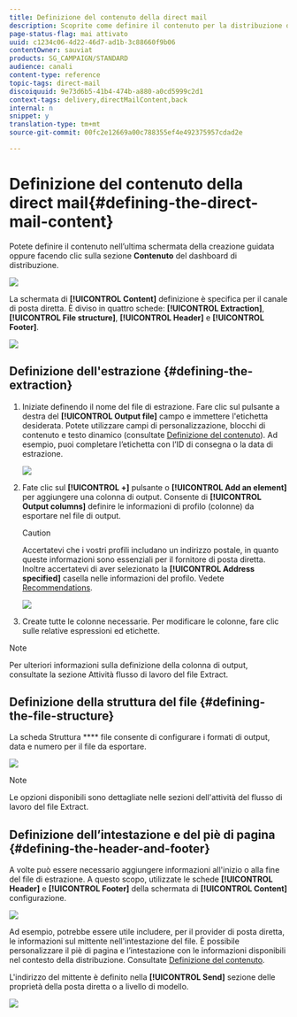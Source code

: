 ```yaml
---
title: Definizione del contenuto della direct mail
description: Scoprite come definire il contenuto per la distribuzione diretta della posta.
page-status-flag: mai attivato
uuid: c1234c06-4d22-46d7-ad1b-3c88660f9b06
contentOwner: sauviat
products: SG_CAMPAIGN/STANDARD
audience: canali
content-type: reference
topic-tags: direct-mail
discoiquuid: 9e73d6b5-41b4-474b-a880-a0cd5999c2d1
context-tags: delivery,directMailContent,back
internal: n
snippet: y
translation-type: tm+mt
source-git-commit: 00fc2e12669a00c788355ef4e492375957cdad2e

---
```



# Definizione del contenuto della direct mail{#defining-the-direct-mail-content}

Potete definire il contenuto nell’ultima schermata della creazione guidata oppure facendo clic sulla sezione **Contenuto** del dashboard di distribuzione.

![](assets/direct_mail_6.png)

La schermata di **[!UICONTROL Content]** definizione è specifica per il canale di posta diretta. È diviso in quattro schede: **[!UICONTROL Extraction]**, **[!UICONTROL File structure]**, **[!UICONTROL Header]** e **[!UICONTROL Footer]**.

![](assets/direct_mail_11.png)

## Definizione dell'estrazione {#defining-the-extraction}

1. Iniziate definendo il nome del file di estrazione. Fare clic sul pulsante a destra del **[!UICONTROL Output file]** campo e immettere l'etichetta desiderata. Potete utilizzare campi di personalizzazione, blocchi di contenuto e testo dinamico (consultate [Definizione del contenuto](../../designing/using/personalization.md#example-email-personalization)). Ad esempio, puoi completare l’etichetta con l’ID di consegna o la data di estrazione.

   ![](assets/direct_mail_12.png)

1. Fate clic sul **[!UICONTROL +]** pulsante o **[!UICONTROL Add an element]** per aggiungere una colonna di output. Consente di **[!UICONTROL Output columns]** definire le informazioni di profilo (colonne) da esportare nel file di output.

   >[!CAUTION]
   >
   >Accertatevi che i vostri profili includano un indirizzo postale, in quanto queste informazioni sono essenziali per il fornitore di posta diretta. Inoltre accertatevi di aver selezionato la **[!UICONTROL Address specified]** casella nelle informazioni del profilo. Vedete [Recommendations](../../channels/using/about-direct-mail.md#recommendations).

   ![](assets/direct_mail_13.png)

1. Create tutte le colonne necessarie. Per modificare le colonne, fare clic sulle relative espressioni ed etichette.

>[!NOTE]
>
>Per ulteriori informazioni sulla definizione della colonna di output, consultate la sezione Attività flusso di lavoro del file [](../../automating/using/extract-file.md) Extract.

## Definizione della struttura del file {#defining-the-file-structure}

La scheda Struttura **** file consente di configurare i formati di output, data e numero per il file da esportare.

![](assets/direct_mail_14.png)

>[!NOTE]
>
>Le opzioni disponibili sono dettagliate nelle sezioni dell'attività del flusso di lavoro del file [](../../automating/using/extract-file.md) Extract.

## Definizione dell’intestazione e del piè di pagina {#defining-the-header-and-footer}

A volte può essere necessario aggiungere informazioni all'inizio o alla fine del file di estrazione. A questo scopo, utilizzate le schede **[!UICONTROL Header]** e **[!UICONTROL Footer]** della schermata di **[!UICONTROL Content]** configurazione.

![](assets/direct_mail_7.png)

Ad esempio, potrebbe essere utile includere, per il provider di posta diretta, le informazioni sul mittente nell'intestazione del file. È possibile personalizzare il piè di pagina e l’intestazione con le informazioni disponibili nel contesto della distribuzione. Consultate [Definizione del contenuto](../../designing/using/personalization.md#example-email-personalization).

L'indirizzo del mittente è definito nella **[!UICONTROL Send]** sezione delle proprietà della posta diretta o a livello di modello.

![](assets/direct_mail_24.png)


